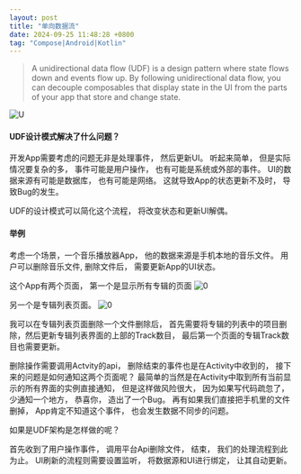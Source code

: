 ```yaml
---
layout: post
title: "单向数据流"
date: 2024-09-25 11:48:28 +0800
tag: "Compose|Android|Kotlin"
---
```


> A unidirectional data flow (UDF) is a design pattern where state flows down and events flow up. By following unidirectional data flow, you can decouple composables that display state in the UI from the parts of your app that store and change state.

![U](https://developer.android.com/static/develop/ui/compose/images/state-unidirectional-flow.png)

#### UDF设计模式解决了什么问题？

开发App需要考虑的问题无非是处理事件， 然后更新UI。 听起来简单， 但是实际情况要复杂的多， 
事件可能是用户操作， 也有可能是系统或外部的事件。 UI的数据来源有可能是数据库， 也有可能是网络。
这就导致App的状态更新不及时， 导致Bug的发生。

UDF的设计模式可以简化这个流程， 将改变状态和更新UI解偶。

#### 举例
考虑一个场景，一个音乐播放器App， 他的数据来源是手机本地的音乐文件。
用户可以删除音乐文件, 删除文件后， 需要更新App的UI状态。

这个App有两个页面， 
第一个是显示所有专辑的页面 
![0](/images/image1.png)

另一个是专辑列表页面。
![0](/images/image2.png)

我可以在专辑列表页面删除一个文件删除后， 首先需要将专辑的列表中的项目删除，然后更新专辑列表界面的上部的Track数目， 最后第一个页面的专辑Track数目也需要更新。

删除操作需要调用Actvity的api， 删除结束的事件也是在Activity中收到的， 接下来的问题是如何通知这两个页面呢？
最简单的当然是在Activity中取到所有当前显示的所有界面的实例直接通知， 但是这样做风险很大， 因为如果写代码疏忽了， 少通知一个地方， 恭喜你， 造出了一个Bug。 再有如果我们直接把手机里的文件删掉， App肯定不知道这个事件， 也会发生数据不同步的问题。

如果是UDF架构是怎样做的呢？

首先收到了用户操作事件， 调用平台Api删除文件， 结束， 我们的处理流程到此为止。
UI刷新的流程则需要设置监听， 将数据源和UI进行绑定， 让其自动更新。



